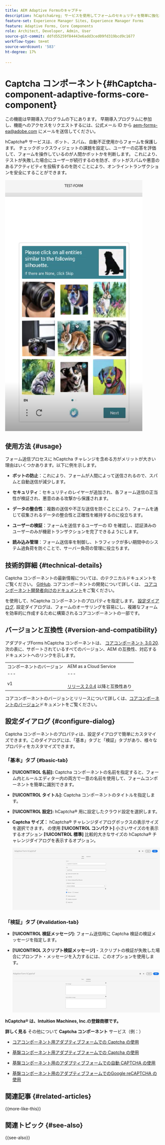 ```yaml
---
title: AEM Adaptive Formsのキャプチャ
description: hCaptcha&reg; サービスを使用してフォームのセキュリティを簡単に強化します。 ステップバイステップガイドをご用意しております。
feature-set: Experience Manager Sites, Experience Manager Forms
feature: Adaptive Forms, Core Components
role: Architect, Developer, Admin, User
source-git-commit: ddfd55259f84443e6add3ced09fd319bcd9c1677
workflow-type: tm+mt
source-wordcount: '583'
ht-degree: 17%

---
```


# Captcha コンポーネント{#hCaptcha-component-adaptive-forms-core-component}

<span class="preview"> この機能は早期導入プログラムの下にあります。 早期導入プログラムに参加し、機能へのアクセスをリクエストするには、公式メール ID から aem-forms-ea@adobe.com にメールを送信してください。</span>

hCaptcha® サービスは、ボット、スパム、自動不正使用からフォームを保護します。 チェックボックスウィジェットの課題を設定し、ユーザーの応答を評価して、フォームを操作しているのが人間かボットかを判断します。 これにより、テストが失敗した場合にユーザーが続行するのを防ぎ、ボットがスパムや悪意のあるアクティビティを投稿するのを防ぐことにより、オンライントランザクションを安全にすることができます。

![H キャプチャ®](/help/adaptive-forms/assets/hCaptcha-challenge.png)

## 使用方法 {#usage}

フォーム送信プロセスに hCaptcha チャレンジを含める方がメリットが大きい理由はいくつかあります。以下に例を示します。

- **ボットの防止**：これにより、フォームが人間によって送信されるので、スパムと自動送信が減少します。

- **セキュリティ**：セキュリティのレイヤーが追加され、各フォーム送信の正当性が検証され、悪意のある攻撃から保護されます。

- **データの整合性**：複数の送信や不正な送信を防ぐことにより、フォームを通じて収集されるデータの整合性と正確性を維持するのに役立ちます。

- **ユーザーの検証**：フォームを送信するユーザーの ID を確認し、認証済みのユーザーのみが機密トランザクションを完了できるようにします。

- **読み込み管理**：フォーム送信率を制御し、トラフィックが多い期間中のシステム過負荷を防ぐことで、サーバー負荷の管理に役立ちます。

## 技術的詳細 {#technical-details}

Captcha コンポーネントの最新情報については、のテクニカルドキュメントをご覧ください。 [GitHub](https://github.com/adobe/aem-core-forms-components/blob/master/ui.af.apps/src/main/content/jcr_root/apps/core/fd/components/form/hCaptcha/v1/hCaptcha/README.md). コアコンポーネントの開発について詳しくは、 [コアコンポーネント開発者向けのドキュメント](/help/developing/overview.md)をご覧ください。

を使用して、hCaptcha コンポーネントのプロパティを指定します。 [設定ダイアログ](#configure-dialog). 設定ダイアログは、フォームのオーサリングを容易にし、複雑なフォームを効率的に作成するために構築されるコアコンポーネントの一部です。

## バージョンと互換性 {#version-and-compatibility}


アダプティブForms hCaptcha コンポーネントは、 [コアコンポーネント 3.0.20](https://github.com/adobe/aem-core-forms-components/commit/a4cb97131ffad47137a8f5f173401128a1cf3491). 次の表に、サポートされているすべてのバージョン、AEM の互換性、対応するドキュメントへのリンクを示します。

|  |  |
|---|---|
| コンポーネントのバージョン | AEM as a Cloud Service |
| --- | --- |
| v1 | <br>[リリース 2.0.4](/help/adaptive-forms/version.md) 以降と互換性あり | 互換性あり | 互換性あり |

コアコンポーネントのバージョンとリリースについて詳しくは、[コアコンポーネントのバージョン](/help/adaptive-forms/version.md)ドキュメントをご覧ください。

## 設定ダイアログ {#configure-dialog}

Captcha コンポーネントのプロパティは、設定ダイアログで簡単にカスタマイズできます。このダイアログには、「基本」タブと「検証」タブがあり、様々なプロパティをカスタマイズできます。

### 「基本」タブ {#basic-tab}

- **[!UICONTROL 名前]:** Captcha コンポーネントの名前を指定すると、フォーム内とルールエディター内の両方で一意の名前を使用して、フォームコンポーネントを簡単に識別できます。
- **[!UICONTROL タイトル]:** Captcha コンポーネントのタイトルを指定します。
- **[!UICONTROL 設定]:** hCaptcha® 用に設定したクラウド設定を選択します。
- **Captcha サイズ：** hCaptcha® チャレンジダイアログボックスの表示サイズを選択できます。 の使用 **[!UICONTROL コンパクト]** 小さいサイズのを表示するオプション **[!UICONTROL 標準]** 比較的大きなサイズの hCaptcha® チャレンジダイアログを表示するオプション。<!-- or **[!UICONTROL Invisible]** to validate hCaptcha&reg; without explicitly rendering the checkbox widget on the user interface. -->

  ![「Captcha 基本」タブ](/help/adaptive-forms/assets/hcaptcha-basic.png)

### 「検証」タブ {#validation-tab}

- **[!UICONTROL 検証メッセージ]:** フォーム送信時に Captcha 検証の検証メッセージを指定します。
- **[!UICONTROL スクリプト検証メッセージ]** - スクリプトの検証が失敗した場合にプロンプト・メッセージを入力するには、このオプションを使用します。

  ![「Captcha 検証」タブ](/help/adaptive-forms/assets/hcaptcha-validation-tab.png)

**hCaptcha® は、Intuition Machines, Inc.の登録商標です。**

**詳しく見る** その他について **Captcha コンポーネント** サービス（例：）

- [コアコンポーネント用アダプティブフォームでの Captcha の使用](https://experienceleague.adobe.com/en/docs/experience-manager-cloud-service/content/forms/adaptive-forms-authoring/authoring-adaptive-forms-core-components/create-an-adaptive-form-on-forms-cs/integrate-adaptive-forms-hCaptcha-core-components)

- [基盤コンポーネント用アダプティブフォームでの Captcha の使用](https://experienceleague.adobe.com/en/docs/experience-manager-cloud-service/content/forms/adaptive-forms-authoring/authoring-adaptive-forms-foundation-components/add-components-to-an-adaptive-form/integrate-adaptive-forms-hcaptcha)

- [基盤コンポーネント用のアダプティブフォームでの自動 CAPTCHA の使用](https://experienceleague.adobe.com/en/docs/experience-manager-cloud-service/content/forms/adaptive-forms-authoring/authoring-adaptive-forms-foundation-components/add-components-to-an-adaptive-form/integrate-adaptive-forms-turnstile)

- [基盤コンポーネント用のアダプティブフォームでのGoogle reCAPTCHA の使用](https://experienceleague.adobe.com/en/docs/experience-manager-cloud-service/content/forms/adaptive-forms-authoring/authoring-adaptive-forms-core-components/create-an-adaptive-form-on-forms-cs/captcha-adaptive-forms-core-components)

## 関連記事 {#related-articles}

{{more-like-this}}

## 関連トピック {#see-also}

{{see-also}}
